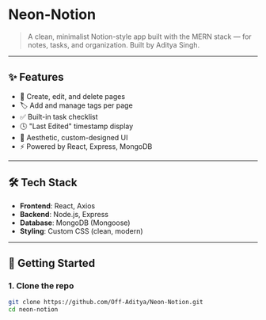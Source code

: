 # Neon-Notion

> A clean, minimalist Notion-style app built with the MERN stack — for notes, tasks, and organization. Built by Aditya Singh.

---

## ✨ Features

- 📝 Create, edit, and delete pages
- 🏷️ Add and manage tags per page
- ✅ Built-in task checklist
- 🕓 "Last Edited" timestamp display
- 🌈 Aesthetic, custom-designed UI
- ⚡ Powered by React, Express, MongoDB

---

## 🛠 Tech Stack

- **Frontend**: React, Axios
- **Backend**: Node.js, Express
- **Database**: MongoDB (Mongoose)
- **Styling**: Custom CSS (clean, modern)

---

## 🚀 Getting Started

### 1. Clone the repo

```bash
git clone https://github.com/Off-Aditya/Neon-Notion.git
cd neon-notion
